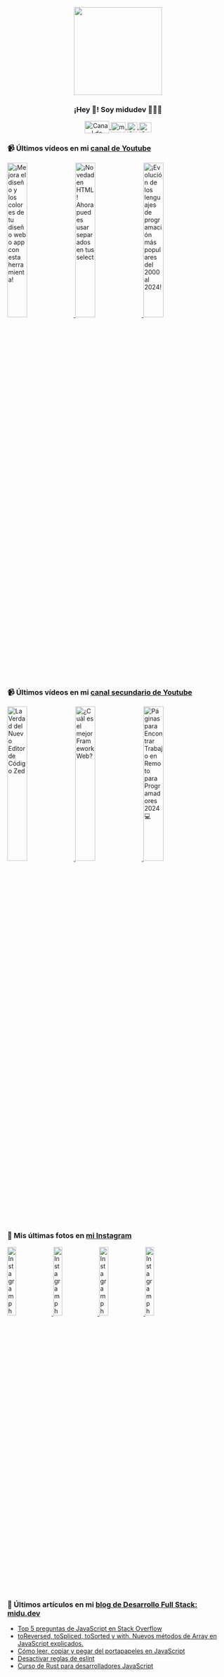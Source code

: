 <p align="center" width="300">
   <img align="center" width="200" src="https://user-images.githubusercontent.com/1561955/106762302-fda9de00-6635-11eb-99be-3ef744e60c0e.png" />
   <h3 align="center">¡Hey 👋! Soy midudev 👨🏻‍💻</h3>
</p>

<p align="center">
   <a href="https://twitch.tv/midudev" target="blank">
    <img align="center" src="https://upload.wikimedia.org/wikipedia/commons/c/ce/Twitch_logo_2019.svg" alt="Canal de Twitch de midudev" height="28px" width="56px" />
  </a>
  <span style="width: 8px;"> </span>
   <a href="https://youtube.com/midudev" target="blank">
    <img align="center" src="https://upload.wikimedia.org/wikipedia/commons/0/09/YouTube_full-color_icon_%282017%29.svg" alt="midudev" height="23px" width="33px" />
  </a>
  <span style="width: 8px;"> </span>
  <a href="https://instagram.com/midu.dev" target="blank">
    <img align="center" src="https://upload.wikimedia.org/wikipedia/commons/e/e7/Instagram_logo_2016.svg" alt="Canal de Instagram de midu.dev" height="23px" width="23px" />
  </a>
  <span style="width: 8px;"> </span>
  <a href="https://twitter.com/midudev" target="blank">
    <img align="center" src="https://upload.wikimedia.org/wikipedia/commons/thumb/6/6f/Logo_of_Twitter.svg/2491px-Logo_of_Twitter.svg.png" alt="Canal de Twitter de midudev" height="23px" width="28px" />
  </a>
</p>

### 📹 Últimos vídeos en mi [canal de Youtube](https://youtube.com/midudev?sub_confirmation=1)

<a href='https://youtu.be/e6bDFrxKYUE' target='_blank'>
  <img width='30%' src='https://img.youtube.com/vi/e6bDFrxKYUE/mqdefault.jpg' alt='¡Mejora el diseño y los colores de tu diseño web o app con esta herramienta!' />
</a>
<a href='https://youtu.be/_vwLo7ykQ2c' target='_blank'>
  <img width='30%' src='https://img.youtube.com/vi/_vwLo7ykQ2c/mqdefault.jpg' alt='¡Novedad en HTML! Ahora puedes usar separados en tus select' />
</a>
<a href='https://youtu.be/xnQf1uZVK7g' target='_blank'>
  <img width='30%' src='https://img.youtube.com/vi/xnQf1uZVK7g/mqdefault.jpg' alt='¡Evolución de los lenguajes de programación más populares del 2000 al 2024!' />
</a>

### 📹 Últimos vídeos en mi [canal secundario de Youtube](https://youtube.com/midulive?sub_confirmation=1)

<a href='https://youtu.be/fnQiOGwhg2s' target='_blank'>
  <img width='30%' src='https://img.youtube.com/vi/fnQiOGwhg2s/mqdefault.jpg' alt='La Verdad del Nuevo Editor de Código Zed' />
</a>
<a href='https://youtu.be/5lo53XDU25g' target='_blank'>
  <img width='30%' src='https://img.youtube.com/vi/5lo53XDU25g/mqdefault.jpg' alt='¿Cuál es el mejor Framework Web?' />
</a>
<a href='https://youtu.be/eZS7AKfVKls' target='_blank'>
  <img width='30%' src='https://img.youtube.com/vi/eZS7AKfVKls/mqdefault.jpg' alt='Páginas para Encontrar Trabajo en Remoto para Programadores 2024 💻' />
</a>

### 📸 Mis últimas fotos en [mi Instagram](https://instagram.com/midu.dev)

<a href='https://instagram.com/p/C0CN7G_tqtL' target='_blank'>
  <img width='20%' src='https://instagram.fkiv3-1.fna.fbcdn.net/v/t51.2885-15/404570989_310584011839619_4181433579164759611_n.jpg?stp=dst-jpg_e15_fr_p1080x1080&_nc_ht=instagram.fkiv3-1.fna.fbcdn.net&_nc_cat=111&_nc_ohc=3aos3VRnBfYAX-9A1Lq&edm=APU89FABAAAA&ccb=7-5&oh=00_AfCB7fS5O4TK-sM4EUjvgD8Gb9WBcVzXPUBkLOfDZ0AK9Q&oe=65C24F9B&_nc_sid=bc0c2c' alt='Instagram photo' />
</a>
<a href='https://instagram.com/p/C2z6C4Bt86F' target='_blank'>
  <img width='20%' src='https://instagram.fkiv3-1.fna.fbcdn.net/v/t51.2885-15/424488235_1373606213270564_3174618503454525458_n.jpg?stp=dst-jpg_e15&_nc_ht=instagram.fkiv3-1.fna.fbcdn.net&_nc_cat=108&_nc_ohc=p2frlJlZJVIAX9x7Uez&edm=APU89FABAAAA&ccb=7-5&oh=00_AfAFJSv2-FNeWbQjuqdzh0T1teOQBmCFzTnUWMeOB4gq2w&oe=65C20144&_nc_sid=bc0c2c' alt='Instagram photo' />
</a>
<a href='https://instagram.com/p/C2xWy56N9ry' target='_blank'>
  <img width='20%' src='https://instagram.fkiv3-1.fna.fbcdn.net/v/t51.2885-15/424467709_2540544222793107_263106596267042758_n.jpg?stp=dst-jpg_e15&_nc_ht=instagram.fkiv3-1.fna.fbcdn.net&_nc_cat=103&_nc_ohc=SVh6zYEqcF4AX9vJRi8&edm=APU89FABAAAA&ccb=7-5&oh=00_AfD97Fd6-Bgdf6uao4sIAFNMqjyVQLfT2dL-vyacEfWk8w&oe=65C2581A&_nc_sid=bc0c2c' alt='Instagram photo' />
</a>
<a href='https://instagram.com/p/C2uof-woc56' target='_blank'>
  <img width='20%' src='https://instagram.fkiv3-1.fna.fbcdn.net/v/t51.2885-15/423508840_948796280203380_3965466388872084607_n.jpg?stp=dst-jpg_e15_fr_p1080x1080&_nc_ht=instagram.fkiv3-1.fna.fbcdn.net&_nc_cat=100&_nc_ohc=_EHd5kQRlQkAX8jvyPm&edm=APU89FABAAAA&ccb=7-5&oh=00_AfAWtKi13f0hfvbBxZRKVrjlM_wAEqEL_V1P9a4aKO9xWw&oe=65C23042&_nc_sid=bc0c2c' alt='Instagram photo' />
</a>

### 📝 Últimos artículos en mi [blog de Desarrollo Full Stack: midu.dev](https://midu.dev)
- [Top 5 preguntas de JavaScript en Stack Overflow](https://midu.dev/top-5-preguntas-javascript-stack-overflow/)
- [toReversed, toSpliced, toSorted y with. Nuevos métodos de Array en JavaScript explicados.](https://midu.dev/to-reversed-to-spliced-to-sorted-with/)
- [Cómo leer, copiar y pegar del portapapeles en JavaScript](https://midu.dev/leer-copiar-pegar-portapapeles-javascript/)
- [Desactivar reglas de eslint](https://midu.dev/desactivar-reglas-eslint/)
- [Curso de Rust para desarrolladores JavaScript](https://midu.dev/rust-para-desarrolladores-javascript/)